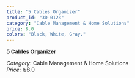```yaml
---
title: "5 Cables Organizer"
product_id: "3D-0123"
category: "Cable Management & Home Solutions"
price: 8.0
colors: "Black, White, Gray."
---
```


**5 Cables Organizer**

*Category*: Cable Management & Home Solutions  
*Price*: ₪8.0

